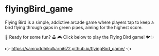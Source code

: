# flyingBird_game
Flying Bird is a simple, addictive arcade game where players tap to keep a bird flying through gaps in green pipes, aiming for the highest score.


🚀 Ready for some fun? 🕹️
🎮 Click below to play the Flying Bird game! 🐦✨


👉 https://samruddhikulkarni672.github.io/flyingBird_game/ 👈
 